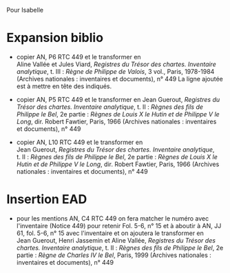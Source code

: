 Pour Isabelle

# Expansion biblio

- copier 
<temoin type="vidimus"><fonds>AN, P6</fonds> RTC 449</temoin>
et le transformer en  
<temoin type="indique"><ref>Aline Vallée et Jules Viard, <i>Registres du Trésor des chartes. Inventaire analytique</i>, t. III : <i>Règne de Philippe de Valois</i>, 3 vol., Paris, 1978-1984 (Archives nationales : inventaires et documents)</ref>, n° 449</temoin>
La ligne ajoutée est à mettre en tête des indiqués.

- copier 
<temoin type="vidimus"><fonds>AN, P5</fonds> RTC 449</temoin>
et le transformer en 
<temoin type="indique"><ref>Jean Guerout, <i>Registres du Trésor des chartes. Inventaire analytique</i>, t. II : <i>Règnes des fils de Philippe le Bel</i>, 2e partie : <i>Règnes de Louis X le Hutin et de Philippe V le Long</i>, dir. Robert Fawtier, Paris, 1966 (Archives nationales : inventaires et documents)</ref>, n° 449</temoin>

- copier 
<temoin type="vidimus"><fonds>AN, L10</fonds> RTC 449</temoin>
et le transformer en   
<temoin type="indique"><ref>Jean Guerout, <i>Registres du Trésor des chartes. Inventaire analytique</i>, t. II : <i>Règnes des fils de Philippe le Bel</i>, 2e partie : <i>Règnes de Louis X le Hutin et de Philippe V le Long</i>, dir. Robert Fawtier, Paris, 1966 (Archives nationales : inventaires et documents)</ref>, n° 449</temoin>

# Insertion EAD

- pour les mentions   <temoin type="vidimus"><fonds>AN, C4</fonds> RTC 449</temoin>
on fera matcher le numéro avec l'inventaire (<num type="notice">Notice 449</num>) pour retenir <unitid>Fol. 5-6, n° 15</unitid> et à aboutir à <temoin type="vidimus"><fonds>AN, JJ</fonds> 61, fol. 5-6, n° 15</temoin>
avec l'inventaire et on ajoutera
le transformer en   
<temoin type="indique"><ref>Jean Guerout, Henri Jassemin et Aline Vallée, <i>Registres du Trésor des chartes. Inventaire analytique</i>, t. II : <i>Règnes des fils de Philippe le Bel</i>, 2e partie : <i>Règne de Charles IV le Bel</i>, Paris, 1999 (Archives nationales : inventaires et documents)</ref>, n° 449</temoin>
